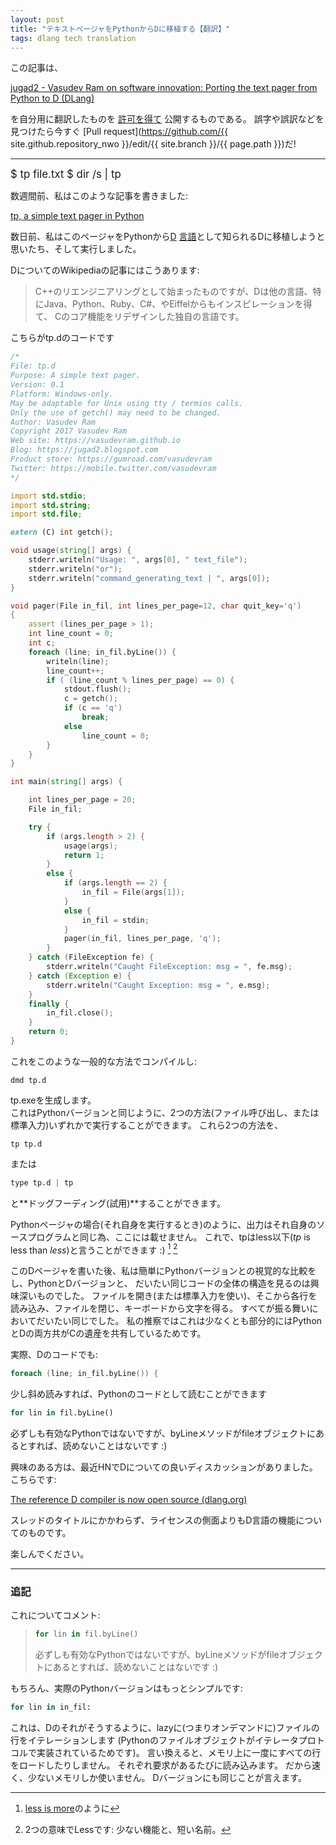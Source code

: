 ```yaml
---
layout: post
title: "テキストページャをPythonからDに移植する【翻訳】"
tags: dlang tech translation
---
```


この記事は、

[jugad2 - Vasudev Ram on software innovation: Porting the text pager from Python to D (DLang)](https://jugad2.blogspot.jp/2017/04/porting-text-pager-from-python-to-d.html)

を自分用に翻訳したものを
[許可を得て](https://jugad2.blogspot.com/2017/04/porting-text-pager-from-python-to-d.html?showComment=1492862188174#c3380262533412109352)
公開するものである。
誤字や誤訳などを見つけたら今すぐ
[Pull request](https://github.com/{{ site.github.repository_nwo }}/edit/{{ site.branch }}/{{ page.path }})だ!

---

<big>
 $ tp file.txt  
 $ dir /s | tp
</big>

数週間前、私はこのような記事を書きました:

[tp, a simple text pager in Python](https://jugad2.blogspot.in/2017/02/tp-simple-text-pager-in-python.html)

数日前、私はこのページャをPythonから[D](https://dlang.org/)
[言語](https://en.wikipedia.org/wiki/D_(programming_language))として知られるDに移植しようと思いたち、そして実行しました。

DについてのWikipediaの記事にはこうあります:

 > C++のリエンジニアリングとして始まったものですが、Dは他の言語、特にJava、Python、Ruby、C#、やEiffelからもインスピレーションを得て、
 > Cのコア機能をリデザインした独自の言語です。

こちらがtp.dのコードです

```d
/*
File: tp.d
Purpose: A simple text pager.
Version: 0.1
Platform: Windows-only.
May be adaptable for Unix using tty / termios calls.
Only the use of getch() may need to be changed.
Author: Vasudev Ram
Copyright 2017 Vasudev Ram
Web site: https://vasudevram.github.io
Blog: https://jugad2.blogspot.com
Product store: https://gumroad.com/vasudevram
Twitter: https://mobile.twitter.com/vasudevram
*/

import std.stdio;
import std.string;
import std.file;

extern (C) int getch();

void usage(string[] args) {
    stderr.writeln("Usage: ", args[0], " text_file");
    stderr.writeln("or");
    stderr.writeln("command_generating_text | ", args[0]);
}

void pager(File in_fil, int lines_per_page=12, char quit_key='q')
{
    assert (lines_per_page > 1);
    int line_count = 0;
    int c;
    foreach (line; in_fil.byLine()) {
        writeln(line);
        line_count++;
        if ( (line_count % lines_per_page) == 0) {
            stdout.flush();
            c = getch();
            if (c == 'q')
                break;
            else
                line_count = 0;
        }
    }
}

int main(string[] args) {

    int lines_per_page = 20;
    File in_fil;

    try {
        if (args.length > 2) {
            usage(args);
            return 1;
        }
        else {
            if (args.length == 2) {
                in_fil = File(args[1]);
            }
            else {
                in_fil = stdin;
            }
            pager(in_fil, lines_per_page, 'q');
        }
    } catch (FileException fe) {
        stderr.writeln("Caught FileException: msg = ", fe.msg);
    } catch (Exception e) {
        stderr.writeln("Caught Exception: msg = ", e.msg);
    }
    finally {
        in_fil.close();
    }
    return 0;
}
```

これをこのような一般的な方法でコンパイルし:

```console
dmd tp.d
```

tp.exeを生成します。  
これはPythonバージョンと同じように、2つの方法(ファイル呼び出し、または標準入力)いずれかで実行することができます。
これら2つの方法を、

```console
tp tp.d
```

または

```d
type tp.d | tp
```

と**ドッグフーディング(試用)**することができます。

Pythonページャの場合(それ自身を実行するとき)のように、出力はそれ自身のソースプログラムと同じ為、ここには載せません。
これで、tpはless以下(*tp* is less than *less*)と言うことができます :) [^1] [^2]

[^1]: [less is more](https://en.wikipedia.org/wiki/Less_(Unix)#History)のように
[^2]: 2つの意味でLessです: 少ない機能と、短い名前。

このDページャを書いた後、私は簡単にPythonバージョンとの視覚的な比較をし、PythonとDバージョンと、
だいたい同じコードの全体の構造を見るのは興味深いものでした。
ファイルを開き(または標準入力を使い)、そこから各行を読み込み、ファイルを閉じ、キーボードから文字を得る。
すべてが振る舞いにおいてだいたい同じでした。
私の推察ではこれは少なくとも部分的にはPythonとDの両方共がCの遺産を共有しているためです。

実際、Dのコードでも:

```d
foreach (line; in_fil.byLine()) {
```

少し斜め読みすれば、Pythonのコードとして読むことができます

```python
for lin in fil.byLine()
```

必ずしも有効なPythonではないですが、byLineメソッドがfileオブジェクトにあるとすれば、読めないことはないです :)

興味のある方は、最近HNでDについての良いディスカッションがありました。こちらです:

[The reference D compiler is now open source (dlang.org)](https://news.ycombinator.com/item?id=14060846)

スレッドのタイトルにかかわらず、ライセンスの側面よりもD言語の機能についてのものです。

楽しんでください。

---

### 追記

これについてコメント:

> ```python
> for lin in fil.byLine()
> ```
>
>必ずしも有効なPythonではないですが、byLineメソッドがfileオブジェクトにあるとすれば、読めないことはないです :)

もちろん、実際のPythonバージョンはもっとシンプルです:

```python
for lin in in_fil:
```

これは、Dのそれがそうするように、lazyに(つまりオンデマンドに)ファイルの行をイテレーションします
(Pythonのファイルオブジェクトがイテレータプロトコルで実装されているためです)。
言い換えると、メモリ上に一度にすべての行をロードしたりしません。
それぞれ要求があるたびに読み込みます。
だから速く、少ないメモリしか使いません。
Dバージョンにも同じことが言えます。